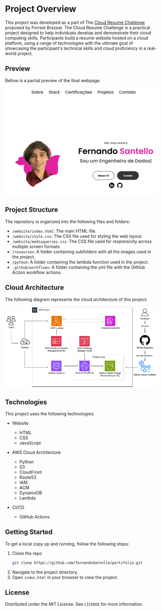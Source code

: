 # Project Overview

This project was developed as a part of The [Cloud Resume Challenge](http://www.google.fr/ "Cloud Resume Challenge") proposed by Forrest Brazeal. The Cloud Resume Challenge is a practical project designed to help individuals develop and demonstrate their cloud computing skills. Participants build a resume website hosted on a cloud platform, using a range of technologies with the ultimate goal of showcasing the participant's technical skills and cloud proficiency in a real-world project.

## Preview

Bellow is a partial preview of the final webpage.

![Homescreen](resources/images/project-pictures/project-1-mainpage.png)

## Project Structure

The repository is organized into the following files and folders:

- `/website/index.html`: The main HTML file.
- `/website/style.css`: The CSS file used for styling the web layout.
- `/website/mediaqueries.css`: The CSS file used for responsivity across multiple screen formats.
- `/resources`: A folder containing subfolders with all the images used in the project.
- `/python`: A folder containing the lambda function used in the project.
- `.github/workflows`: A folder containing the yml file with the GitHub Action workflow actions.


## Cloud Architecture
The following diagram represents the cloud architecture of this project:

![Cloud Architecture](resources/images/project-pictures/project-2.png)

## Technologies
This project uses the following technologies:

- Website
    - HTML
    - CSS
    - JavaScript

- AWS Cloud Architecture
    - Python
    - S3
    - CloudFront
    - Route53
    - IAM
    - ACM
    - DynamoDB
    - Lambda

- CI/CD
    - GitHub Actions

## Getting Started

To get a local copy up and running, follow the following steps:

1. Clone the repo
   ```sh
   git clone https://github.com/fernandoSantello/portifolio.git
   ```
2. Navigate to the project directory.
3. Open `index.html` in your browser to view the project.

## License

Distributed under the MIT License. See `LICENSE` for more information.

